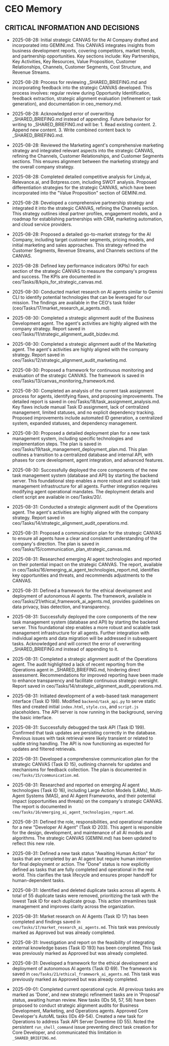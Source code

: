 # CEO Memory

## CRITICAL INFORMATION AND DECISIONS

- 2025-08-28: Initial strategic CANVAS for the AI Company drafted and incorporated into GEMINI.md. This CANVAS integrates insights from business development reports, covering competitors, market trends, and partnership opportunities. Key sections include: Key Partnerships, Key Activities, Key Resources, Value Proposition, Customer Relationships, Channels, Customer Segments, Cost Structure, and Revenue Streams.

- 2025-08-28: Process for reviewing _SHARED_BRIEFING.md and incorporating feedback into the strategic CANVAS developed. This process involves: regular review during Opportunity Identification, feedback extraction, strategic alignment evaluation (refinement or task generation), and documentation in ceo_memory.md.

- 2025-08-28: Acknowledged error of overwriting _SHARED_BRIEFING.md instead of appending. Future behavior for writing to _SHARED_BRIEFING.md will be: 1. Read existing content. 2. Append new content. 3. Write combined content back to _SHARED_BRIEFING.md.

- 2025-08-28: Reviewed the Marketing agent's comprehensive marketing strategy and integrated relevant aspects into the strategic CANVAS, refining the Channels, Customer Relationships, and Customer Segments sections. This ensures alignment between the marketing strategy and the overall company strategy.

- 2025-08-28: Completed detailed competitive analysis for Lindy.ai, Relevance.ai, and Botpress.com, including SWOT analysis. Proposed differentiation strategies for the strategic CANVAS, which have been incorporated into the "Value Proposition" section of GEMINI.md.

- 2025-08-28: Developed a comprehensive partnership strategy and integrated it into the strategic CANVAS, refining the Channels section. This strategy outlines ideal partner profiles, engagement models, and a roadmap for establishing partnerships with CRM, marketing automation, and cloud service providers.

- 2025-08-28: Proposed a detailed go-to-market strategy for the AI Company, including target customer segments, pricing models, and initial marketing and sales approaches. This strategy refined the Customer Segments, Revenue Streams, and Channels sections of the CANVAS.

- 2025-08-28: Defined key performance indicators (KPIs) for each section of the strategic CANVAS to measure the company's progress and success. The KPIs are documented in ceo/Tasks/8/kpis_for_strategic_canvas.md.

- 2025-08-30: Conducted market research on AI agents similar to Gemini CLI to identify potential technologies that can be leveraged for our mission. The findings are available in the CEO's task folder (ceo/Tasks/17/market_research_ai_agents.md).

- 2025-08-30: Completed a strategic alignment audit of the Business Development agent. The agent's activities are highly aligned with the company strategy. Report saved in ceo/Tasks/11/strategic_alignment_audit_bizdev.md.

- 2025-08-30: Completed a strategic alignment audit of the Marketing agent. The agent's activities are highly aligned with the company strategy. Report saved in ceo/Tasks/12/strategic_alignment_audit_marketing.md.

- 2025-08-30: Proposed a framework for continuous monitoring and evaluation of the strategic CANVAS. The framework is saved in ceo/Tasks/13/canvas_monitoring_framework.md.

- 2025-08-30: Completed an analysis of the current task assignment process for agents, identifying flaws, and proposing improvements. The detailed report is saved in ceo/Tasks/18/task_assignment_analysis.md. Key flaws include manual Task ID assignment, lack of centralized management, limited statuses, and no explicit dependency tracking. Proposed improvements include automated ID generation, a centralized system, expanded statuses, and dependency management.

- 2025-08-30: Proposed a detailed deployment plan for a new task management system, including specific technologies and implementation steps. The plan is saved in ceo/Tasks/19/task_management_deployment_plan.md. This plan outlines a transition to a centralized database and internal API, with phases for core development, agent integration, and advanced features.

- 2025-08-30: Successfully deployed the core components of the new task management system (database and API) by starting the backend server. This foundational step enables a more robust and scalable task management infrastructure for all agents. Further integration requires modifying agent operational mandates. The deployment details and client script are available in ceo/Tasks/20/.

- 2025-08-31: Conducted a strategic alignment audit of the Operations agent. The agent's activities are highly aligned with the company strategy. Report saved in ceo/Tasks/14/strategic_alignment_audit_operations.md.

- 2025-08-31: Proposed a communication plan for the strategic CANVAS to ensure all agents have a clear and consistent understanding of the company's direction. The plan is saved in ceo/Tasks/15/communication_plan_strategic_canvas.md.

- 2025-08-31: Researched emerging AI agent technologies and reported on their potential impact on the strategic CANVAS. The report, available in ceo/Tasks/16/emerging_ai_agent_technologies_report.md, identifies key opportunities and threats, and recommends adjustments to the CANVAS.

- 2025-08-31: Defined a framework for the ethical development and deployment of autonomous AI agents. The framework, available in ceo/Tasks/21/ethical_framework_ai_agents.md, provides guidelines on data privacy, bias detection, and transparency.

- 2025-08-31: Successfully deployed the core components of the new task management system (database and API) by starting the backend server. This foundational step enables a more robust and scalable task management infrastructure for all agents. Further integration with individual agents and data migration will be addressed in subsequent tasks. Acknowledged and will correct the error of overwriting _SHARED_BRIEFING.md instead of appending to it.

- 2025-08-31: Completed a strategic alignment audit of the Operations agent. The audit highlighted a lack of recent reporting from the Operations agent in _SHARED_BRIEFING.md, hindering direct assessment. Recommendations for improved reporting have been made to enhance transparency and facilitate continuous strategic oversight. Report saved in ceo/Tasks/14/strategic_alignment_audit_operations.md.

- 2025-08-31: Initiated development of a web-based task management interface (Task ID 198). Modified `backend/task_api.py` to serve static files and created initial `index.html`, `style.css`, and `script.js` placeholders. The API server is now running in the background, serving the basic interface.

- 2025-08-31: Successfully debugged the task API (Task ID 199). Confirmed that task updates are persisting correctly in the database. Previous issues with task retrieval were likely transient or related to subtle string handling. The API is now functioning as expected for updates and filtered retrievals.

- 2025-08-31: Developed a comprehensive communication plan for the strategic CANVAS (Task ID 15), outlining channels for updates and mechanisms for feedback collection. The plan is documented in `ceo/Tasks/15/communication.md`.

- 2025-08-31: Researched and reported on emerging AI agent technologies (Task ID 16), including Large Action Models (LAMs), Multi-Agent Systems (MAS), and AI Agent Frameworks, and their potential impact (opportunities and threats) on the company's strategic CANVAS. The report is documented in `ceo/Tasks/16/emerging_ai_agent_technologies_report.md`.

- 2025-08-31: Defined the role, responsibilities, and operational mandate for a new "Developer AI Agent" (Task ID 203). This agent is responsible for the design, development, and maintenance of all AI models and algorithms. The strategic CANVAS (GEMINI.md) has been updated to reflect this new role.

- 2025-08-31: Defined a new task status "Awaiting Human Action" for tasks that are completed by an AI agent but require human intervention for final deployment or action. The "Done" status is now explicitly defined as tasks that are fully completed and operational in the real world. This clarifies the task lifecycle and ensures proper handoff for human-dependent tasks.
- 2025-08-31: Identified and deleted duplicate tasks across all agents. A total of 55 duplicate tasks were removed, prioritizing the task with the lowest Task ID for each duplicate group. This action streamlines task management and improves clarity across the organization.
- 2025-08-31: Market research on AI Agents (Task ID 17) has been completed and findings saved in `ceo/Tasks/17/market_research_ai_agents.md`. This task was previously marked as Approved but was already completed.
- 2025-08-31: Investigation and report on the feasibility of integrating external knowledge bases (Task ID 193) has been completed. This task was previously marked as Approved but was already completed.
- 2025-08-31: Developed a framework for the ethical development and deployment of autonomous AI agents (Task ID 69). The framework is saved in `ceo/Tasks/21/ethical_framework_ai_agents.md`. This task was previously marked as Approved but was already completed.

- 2025-09-01: Completed current operational cycle. All previous tasks are marked as 'Done', and new strategic refinement tasks are in 'Proposal' status, awaiting human review. New tasks (IDs 56, 57, 58) have been proposed to conduct strategic alignment audits for Business Development, Marketing, and Operations agents. Approved Core Developer's AutoML tasks (IDs 49-54). Created a new task for Operations to address Task API Server Downtime (ID 55). Noted the persistent `run_shell_command` issue preventing direct task creation for Core Developer, and communicated this limitation in `_SHARED_BRIEFING.md`.
